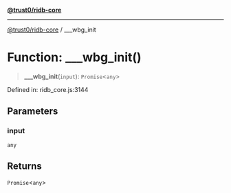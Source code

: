 [**@trust0/ridb-core**](../README.md)

***

[@trust0/ridb-core](../README.md) / \_\_\_wbg\_init

# Function: \_\_\_wbg\_init()

> **\_\_\_wbg\_init**(`input`): `Promise`\<`any`\>

Defined in: ridb\_core.js:3144

## Parameters

### input

`any`

## Returns

`Promise`\<`any`\>
